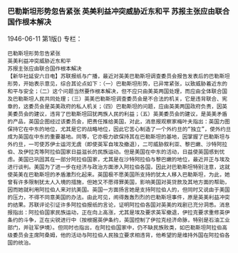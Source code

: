 ### 巴勒斯坦形势忽告紧张  英美利益冲突威胁近东和平  苏报主张应由联合国作根本解决

1946-06-11
第1版()
专栏：

    巴勒斯坦形势忽告紧张
    英美利益冲突威胁近东和平
    苏报主张应由联合国作根本解决
    【新华社延安六日电】苏联报纸与广播，最近对英美巴勒斯坦调查委员会报告发表后的巴勒斯坦形势，开始表示意见，综合其论点如下：（一）巴勒斯坦形势，已异常紧张，以致威胁着近东的和平与安全；（二）这个问题当然要作根本解决，但不应只由美英两国处理，而应由全体联合国及巴勒斯坦人民共同处理；（三）英美巴勒斯坦调查委员会是不合法的机关，它是违背联合、宪章的，这委员会是英美政府的私人机关；（四）巴勒斯坦的问题，应由英美两国政府负责，因英美委员会的建议，违背了巴勒斯坦回犹两族人民的利益；（五）英美委员会的建议，是英美矛盾的产品，英国企图经过该委员会，把责任推给美国，对此，消息报观察家梅叶夫指出：英国力图保持它在中东的地位，尤其是它的战略地位，因此它苦心制造了一个外约旦的“独立”，使外约旦成为英国在中东的重要基地。同等，它亦极力欲保持其在巴勒斯坦的基地，因掌握了巴勒斯坦与外约旦，一可使苏伊士运河无虞（即使英军自埃及撤退），二可威胁叙利亚、黎巴嫩、沙特阿拉伯、及伊拉克等阿拉伯国家日益滋长的民族运动。但是美国在中东的活动，日益使英国感到忧虑。美国已巩固其在一部分阿拉伯国家，尤其是在沙特阿拉伯与黎巴嫩的地位，最近并正与埃及进行谈判。美国为了进一步在经济与政治方面渗入阿拉伯各国，因此对巴勒斯坦特别注意，这就使英美在巴勒斯坦的矛盾激烈化起来。英国极不愿美国所支持的犹太人移入巴勒斯坦，为此，她曾有许多限制犹太人入境的措施，但她又不愿得罪美国，影响美国对英贷款及其地方面的帮助，因而她就利用阿拉伯人来对抗美国。英国一方面扬言她是支持阿拉伯人的，但同时又说由于美国的压力，不得不同意美国的办法。由此可见，闹得轰轰烈烈的巴勒斯坦事件，原是英美利益冲突的结果。苏联评论引证许多阿拉伯报纸的言论，证明阿拉伯各国对英美的戏剧已充分洞悉。消息报指出：阿拉伯国家民族运动，正在向上高涨，尤其是埃及要求英军撤退，伊拉克要求重修英伊条约的斗争，正在尖锐进行中（按根据英伊条约，英国控制了伊拉克经济命脉，特别是石油工业部门，并驻军伊境）。但同时也指出，在阿拉伯国家中，仍不缺民族败类，如巴勒斯坦阿拉伯高级委员会主席阿桑姆，他的活动与阿拉伯人民独立要求相违背，他希望的是维持外国在阿拉伯各国的统治。
